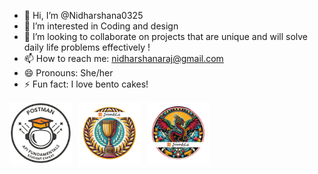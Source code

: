 - 👋 Hi, I’m @Nidharshana0325
- 👀 I’m interested in Coding and design
- 🌱 I’m looking to collaborate on projects that are unique and will solve daily life problems effectively !
- 📫 How to reach me: nidharshanaraj@gmail.com 
- 😄 Pronouns: She/her
- ⚡ Fun fact: I love bento cakes!

<div style='display:flex; align-items:center; gap: 10px;' align='center'>
<img src="https://raw.githubusercontent.com/girlscript/gssoc-website-new/main/public/badges/postman.png" width="100px" height="100px" />

  <img src="https://github.com/girlscript/gssoc-website-new/blob/main/public/badges/5.png" width="100px" height="100px" />

  <img src="https://github.com/girlscript/gssoc-website-new/blob/main/public/badges/8.png" width="100px" height="100px" />
</div>
<!---
Nidharshana0325/Nidharshana0325 is a ✨ special ✨ repository because its `README.md` (this file) appears on your GitHub profile.
You can click the Preview link to take a look at your changes.
--->
